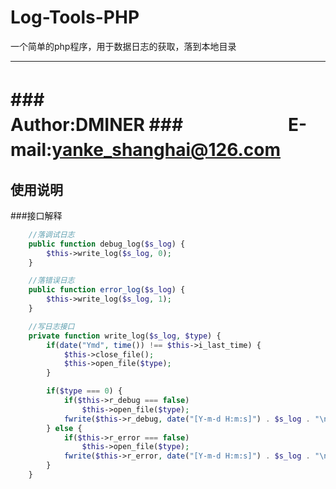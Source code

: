 Log-Tools-PHP
===================
一个简单的php程序，用于数据日志的获取，落到本地目录
***
###　　　　　　　　　　Author:DMINER
###　　　　　　E-mail:yanke_shanghai@126.com
　
===================
使用说明
--------
###接口解释
```php
    //落调试日志
    public function debug_log($s_log) {
        $this->write_log($s_log, 0); 
    }   

    //落错误日志
    public function error_log($s_log) {
        $this->write_log($s_log, 1); 
    }   

    //写日志接口
    private function write_log($s_log, $type) {
        if(date("Ymd", time()) !== $this->i_last_time) {
            $this->close_file();
            $this->open_file($type);
        }   

        if($type === 0) {
            if($this->r_debug === false)
                $this->open_file($type);
            fwrite($this->r_debug, date("[Y-m-d H:m:s]") . $s_log . "\n");
        } else {
            if($this->r_error === false)
                $this->open_file($type);
            fwrite($this->r_error, date("[Y-m-d H:m:s]") . $s_log . "\n");
        }   
    }   
```
